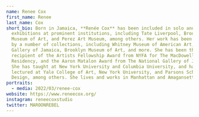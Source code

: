```yaml
---
name: Renee Cox
first_name: Renee
last_name: Cox
short_bio: Born in Jamaica, **Renée Cox** has been included in solo and group
  exhibitions at prominent institutions, including Tate Liverpool, Brooklyn
  Museum of Art, and Perez Art Museum, among others. Her work has been acquired
  by a number of collections, including Whitney Museum of American Art, National
  Gallery of Jamaica, Brooklyn Museum of Art, and more. She has been the
  recipient of the Artists Fellowship Award from NYFA for The MacDowell Colony
  Residency, and the Aaron Matalon Award from The National Gallery of Jamaica.
  She has taught at New York University and Columbia University, and has
  lectured at Yale College of Art, New York University, and Parsons School of
  Design, among others. She lives and works in Manhattan and Amagansett, NY.
portraits:
  - media: 2022/03/renee-cox
website: https://www.reneecox.org/
instagram: reneecoxstudio
twitter: MAROONREBEL
---
```


